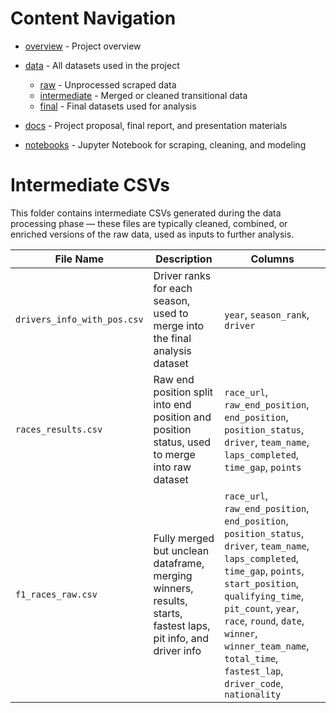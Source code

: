 # Content Navigation

- [overview](../../README.md) - Project overview

- [data](../../data/README.md) - All datasets used in the project
  - [raw](../../data/raw/README.md) - Unprocessed scraped data
  - [intermediate](../../data/intermediate/README.md) - Merged or cleaned transitional data
  - [final](../../data/final/README.md) - Final datasets used for analysis
- [docs](../../docs/README.md) - Project proposal, final report, and presentation materials
- [notebooks](../../notebooks/README.md) - Jupyter Notebook for scraping, cleaning, and modeling

# Intermediate CSVs

This folder contains intermediate CSVs generated during the data processing phase — these files are typically cleaned, combined, or enriched versions of the raw data, used as inputs to further analysis.

| File Name                   | Description                                                                                                   | Columns                                      |
| --------------------------- | ------------------------------------------------------------------------------------------------------------- | ---------------------------------------------|
| `drivers_info_with_pos.csv` | Driver ranks for each season, used to merge into the final analysis dataset                                   | `year`, `season_rank`, `driver`              |
| `races_results.csv`         | Raw end position split into end position and position status, used to merge into raw dataset                  | `race_url`, `raw_end_position`, `end_position`, `position_status`, `driver`, `team_name`, `laps_completed`, `time_gap`, `points` |
| `f1_races_raw.csv`          | Fully merged but unclean dataframe, merging winners, results, starts, fastest laps, pit info, and driver info | `race_url`, `raw_end_position`, `end_position`, `position_status`, `driver`, `team_name`, `laps_completed`, `time_gap`, `points`, `start_position`, `qualifying_time`, `pit_count`, `year`, `race`, `round`, `date`, `winner`, `winner_team_name`, `total_time`, `fastest_lap`, `driver_code`, `nationality` | 
